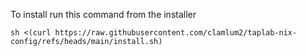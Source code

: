 To install run this command from the installer

```
sh <(curl https://raw.githubusercontent.com/clamlum2/taplab-nix-config/refs/heads/main/install.sh)
```
